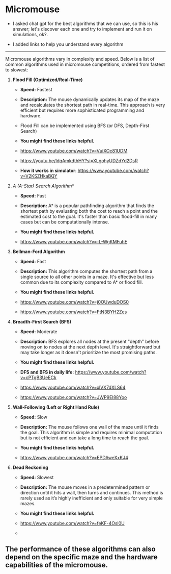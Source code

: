 # Micromouse 

- I asked chat gpt for the best algorithms that we can use, so this is his answer; let's discover each one and try to implement and run it on simulations, ok?.

- I added links to help you understand every algorithm
-------------------------------------------------------------------------------------------------------------------------------------------------
Micromouse algorithms vary in complexity and speed. Below is a list of common algorithms used in micromouse competitions, ordered from fastest to slowest:

1. **Flood Fill (Optimized/Real-Time)**
   - **Speed:** Fastest
   - **Description:** The mouse dynamically updates its map of the maze and recalculates the shortest path in real-time. This approach is very efficient but requires more sophisticated programming and hardware.
   - Flood Fill can be implemented using BFS (or DFS, Depth-First Search)


   - **You might find these links helpful.**
   - https://www.youtube.com/watch?v=VuiXOc81UDM
   - https://youtu.be/ldqAmkdthHY?si=XLgohyUDZdYd2DsR
   - **How it works in simulator**: https://www.youtube.com/watch?v=V2KSZHkaBQY

   
1. **A* (A-Star) Search Algorithm**
   - **Speed:** Fast
   - **Description:** A* is a popular pathfinding algorithm that finds the shortest path by evaluating both the cost to reach a point and the estimated cost to the goal. It's faster than basic flood-fill in many cases but can be computationally intense.

 
   - **You might find these links helpful.**
   - https://www.youtube.com/watch?v=-L-WgKMFuhE
   





2. **Bellman-Ford Algorithm**
   - **Speed:** Fast
   - **Description:** This algorithm computes the shortest path from a single source to all other points in a maze. It's effective but less common due to its complexity compared to A* or flood fill.
  
   - **You might find these links helpful.**
   - https://www.youtube.com/watch?v=j0OUwduDOS0
   - https://www.youtube.com/watch?v=FtN3BYH2Zes



3. **Breadth-First Search (BFS)**
   - **Speed:** Moderate
   - **Description:** BFS explores all nodes at the present "depth" before moving on to nodes at the next depth level. It's straightforward but may take longer as it doesn't prioritize the most promising paths.

   - **You might find these links helpful.**
   
   - **DFS and BFS in daily life:** https://www.youtube.com/watch?v=cPTgB3UeECk
   - https://www.youtube.com/watch?v=xlVX7dXLS64
   - https://www.youtube.com/watch?v=JWP9EI88Yoo


4. **Wall-Following (Left or Right Hand Rule)**
   - **Speed:** Slow
   - **Description:** The mouse follows one wall of the maze until it finds the goal. This algorithm is simple and requires minimal computation but is not efficient and can take a long time to reach the goal.
  
   - **You might find these links helpful.**
   - https://www.youtube.com/watch?v=EPDAweXxKJ4
   


5. **Dead Reckoning**
   - **Speed:** Slowest
   - **Description:** The mouse moves in a predetermined pattern or direction until it hits a wall, then turns and continues. This method is rarely used as it’s highly inefficient and only suitable for very simple mazes.
     
   - **You might find these links helpful.**
   - https://www.youtube.com/watch?v=feKF-4Osl0U
   -


The performance of these algorithms can also depend on the specific maze and the hardware capabilities of the micromouse.
----------------------------------------------------------------------------------------------------------------------------------------------
